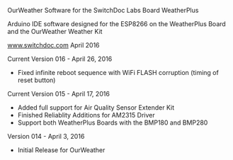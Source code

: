 
OurWeather Software for the SwitchDoc Labs Board WeatherPlus

Arduino IDE software designed for the ESP8266 on the WeatherPlus Board and the OurWeather Weather Kit

www.switchdoc.com
April 2016

Current Version 016 - April 26, 2016

- Fixed infinite reboot sequence with WiFi FLASH corruption (timing of reset button) 

Current Version 015 - April 17, 2016

- Added full support for Air Quality Sensor Extender Kit
- Finished Reliablity Additions for AM2315 Driver
- Support both WeatherPlus Boards with the BMP180 and BMP280

Version 014 - April 3, 2016

- Initial Release for OurWeather



